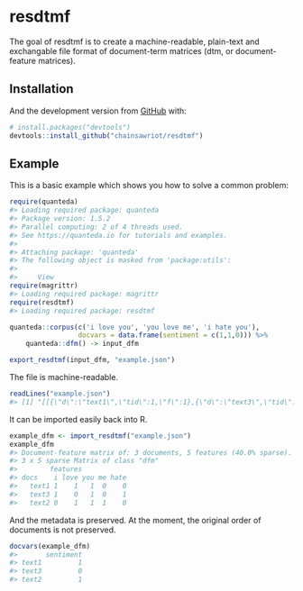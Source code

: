 
<!-- README.md is generated from README.Rmd. Please edit that file -->

# resdtmf

<!-- badges: start -->

<!-- badges: end -->

The goal of resdtmf is to create a machine-readable, plain-text and
exchangable file format of document-term matrices (dtm, or
document-feature matrices).

## Installation

And the development version from [GitHub](https://github.com/) with:

``` r
# install.packages("devtools")
devtools::install_github("chainsawriot/resdtmf")
```

## Example

This is a basic example which shows you how to solve a common problem:

``` r
require(quanteda)
#> Loading required package: quanteda
#> Package version: 1.5.2
#> Parallel computing: 2 of 4 threads used.
#> See https://quanteda.io for tutorials and examples.
#> 
#> Attaching package: 'quanteda'
#> The following object is masked from 'package:utils':
#> 
#>     View
require(magrittr)
#> Loading required package: magrittr
require(resdtmf)
#> Loading required package: resdtmf

quanteda::corpus(c('i love you', 'you love me', 'i hate you'),
                 docvars = data.frame(sentiment = c(1,1,0))) %>%
    quanteda::dfm() -> input_dfm
```

``` r
export_resdtmf(input_dfm, "example.json")
```

The file is machine-readable.

``` r
readLines("example.json")
#> [1] "[[{\"d\":\"text1\",\"tid\":1,\"f\":1},{\"d\":\"text3\",\"tid\":1,\"f\":1},{\"d\":\"text1\",\"tid\":2,\"f\":1},{\"d\":\"text2\",\"tid\":2,\"f\":1},{\"d\":\"text1\",\"tid\":3,\"f\":1},{\"d\":\"text2\",\"tid\":3,\"f\":1},{\"d\":\"text3\",\"tid\":3,\"f\":1},{\"d\":\"text2\",\"tid\":4,\"f\":1},{\"d\":\"text3\",\"tid\":5,\"f\":1}],[{\"tid\":1,\"term\":\"i\"},{\"tid\":2,\"term\":\"love\"},{\"tid\":3,\"term\":\"you\"},{\"tid\":4,\"term\":\"me\"},{\"tid\":5,\"term\":\"hate\"}],[{\"d\":\"text1\",\"sentiment\":1},{\"d\":\"text2\",\"sentiment\":1},{\"d\":\"text3\",\"sentiment\":0}]]"
```

It can be imported easily back into R.

``` r
example_dfm <- import_resdtmf("example.json")
example_dfm
#> Document-feature matrix of: 3 documents, 5 features (40.0% sparse).
#> 3 x 5 sparse Matrix of class "dfm"
#>        features
#> docs    i love you me hate
#>   text1 1    1   1  0    0
#>   text3 1    0   1  0    1
#>   text2 0    1   1  1    0
```

And the metadata is preserved. At the moment, the original order of
documents is not preserved.

``` r
docvars(example_dfm)
#>       sentiment
#> text1         1
#> text3         0
#> text2         1
```
